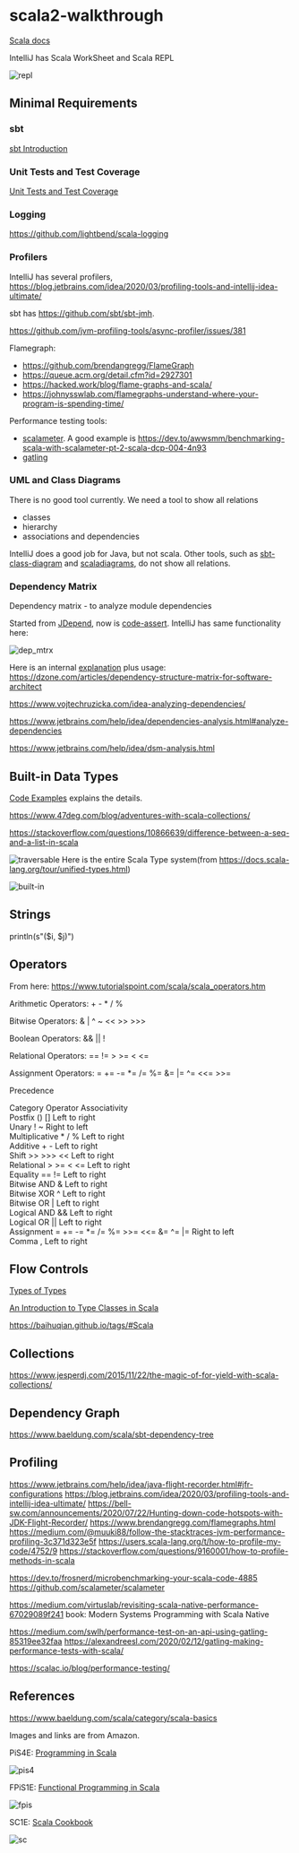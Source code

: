 # scala2-walkthrough

[Scala docs](https://docs.scala-lang.org/api/all.html)

IntelliJ has Scala WorkSheet and Scala REPL

![repl](docs/scala_repl.png)

## Minimal Requirements

### sbt
[sbt Introduction](sbt.md)

### Unit Tests and Test Coverage
[Unit Tests and Test Coverage](test-coverage.md)

### Logging
https://github.com/lightbend/scala-logging

### Profilers

IntelliJ has several profilers, https://blog.jetbrains.com/idea/2020/03/profiling-tools-and-intellij-idea-ultimate/

sbt has https://github.com/sbt/sbt-jmh.

https://github.com/jvm-profiling-tools/async-profiler/issues/381

Flamegraph:
- https://github.com/brendangregg/FlameGraph
- https://queue.acm.org/detail.cfm?id=2927301
- https://hacked.work/blog/flame-graphs-and-scala/
- https://johnysswlab.com/flamegraphs-understand-where-your-program-is-spending-time/


Performance testing tools:
- [scalameter](https://github.com/scalameter/scalameter). A good example is
  https://dev.to/awwsmm/benchmarking-scala-with-scalameter-pt-2-scala-dcp-004-4n93
- [gatling](https://github.com/gatling/gatling)

### UML and Class Diagrams
There is no good tool currently. We need a tool to show all relations
- classes
- hierarchy
- associations and dependencies

IntelliJ does a good job for Java, but not scala. Other tools, such as
[sbt-class-diagram](https://github.com/xuwei-k/sbt-class-diagram)
and 
[scaladiagrams](https://github.com/mikeyhu/scaladiagrams),
do not show all relations.

### Dependency Matrix
Dependency matrix - to analyze module dependencies

Started from [JDepend](https://github.com/nidi3/jdepend), now is 
[code-assert](https://github.com/nidi3/code-assert). IntelliJ has same
functionality here:

![dep_mtrx](dependency_matrix.png)

Here is an internal 
[explanation](http://blog.rcard.in/programming/oop/software-engineering/2017/04/10/dependency-dot.html)
plus usage: 
https://dzone.com/articles/dependency-structure-matrix-for-software-architect

https://www.vojtechruzicka.com/idea-analyzing-dependencies/

https://www.jetbrains.com/help/idea/dependencies-analysis.html#analyze-dependencies

https://www.jetbrains.com/help/idea/dsm-analysis.html


## Built-in Data Types
[Code Examples](src/main/scala/org/mytest/scala/walkthrough/S1_BuiltInDataTypes.scala)
explains the details.

https://www.47deg.com/blog/adventures-with-scala-collections/

https://stackoverflow.com/questions/10866639/difference-between-a-seq-and-a-list-in-scala

![traversable](traversable.png)
Here is the entire Scala Type system(from https://docs.scala-lang.org/tour/unified-types.html)

![built-in](docs/unified-types-diagram.svg)

## Strings
println(s"($i, $j)")

## Operators
From here: https://www.tutorialspoint.com/scala/scala_operators.htm

Arithmetic Operators: + - * / %

Bitwise Operators: & | ^ ~ << >> >>>

Boolean Operators: && || !

Relational Operators: == != > >= < <=

Assignment Operators: = += -= *= /= %= &= |= ^= <<= >>=

Precedence

Category 	Operator 	Associativity  
Postfix 	() [] 	Left to right  
Unary 	! ~ 	Right to left  
Multiplicative 	* / % 	Left to right  
Additive 	+ - 	Left to right  
Shift 	>> >>> << 	Left to right  
Relational 	> >= < <= 	Left to right  
Equality 	== != 	Left to right  
Bitwise AND 	& 	Left to right  
Bitwise XOR 	^ 	Left to right  
Bitwise OR 	| 	Left to right  
Logical AND 	&& 	Left to right  
Logical OR 	|| 	Left to right  
Assignment 	= += -= *= /= %= >>= <<= &= ^= |= 	Right to left  
Comma 	, 	Left to right  

## Flow Controls

[Types of Types](https://ktoso.github.io/scala-types-of-types/)

[An Introduction to Type Classes in Scala](https://medium.com/decisionbrain/an-introduction-to-type-classes-in-scala-790069926d07)

https://baihuqian.github.io/tags/#Scala

## Collections
https://www.jesperdj.com/2015/11/22/the-magic-of-for-yield-with-scala-collections/

## Dependency Graph

https://www.baeldung.com/scala/sbt-dependency-tree


## Profiling
https://www.jetbrains.com/help/idea/java-flight-recorder.html#jfr-configurations
https://blog.jetbrains.com/idea/2020/03/profiling-tools-and-intellij-idea-ultimate/
https://bell-sw.com/announcements/2020/07/22/Hunting-down-code-hotspots-with-JDK-Flight-Recorder/
https://www.brendangregg.com/flamegraphs.html
https://medium.com/@muuki88/follow-the-stacktraces-jvm-performance-profiling-3c371d323e5f
https://users.scala-lang.org/t/how-to-profile-my-code/4752/9
https://stackoverflow.com/questions/9160001/how-to-profile-methods-in-scala

https://dev.to/frosnerd/microbenchmarking-your-scala-code-4885
https://github.com/scalameter/scalameter

https://medium.com/virtuslab/revisiting-scala-native-performance-67029089f241
book: Modern Systems Programming with Scala Native

https://medium.com/swlh/performance-test-on-an-api-using-gatling-85319ee32faa
https://alexandreesl.com/2020/02/12/gatling-making-performance-tests-with-scala/

https://scalac.io/blog/performance-testing/




## References
https://www.baeldung.com/scala/category/scala-basics

Images and links are from Amazon.

PiS4E: [Programming in Scala](https://www.amazon.com/Programming-Scala-Martin-Odersky/dp/098153161X) 

![pis4](docs/programming_in_scala_4E.jpg)

FPiS1E: [Functional Programming in Scala](https://www.amazon.com/Functional-Programming-Scala-Paul-Chiusano/dp/1617290653)

![fpis](docs/functional_programming_in_scala_1E.jpg)

SC1E: [Scala Cookbook](https://www.amazon.com/Scala-Cookbook-Object-Oriented-Functional-Programming/dp/1449339611)

![sc](docs/scala_cookbook_1E.jpg)
